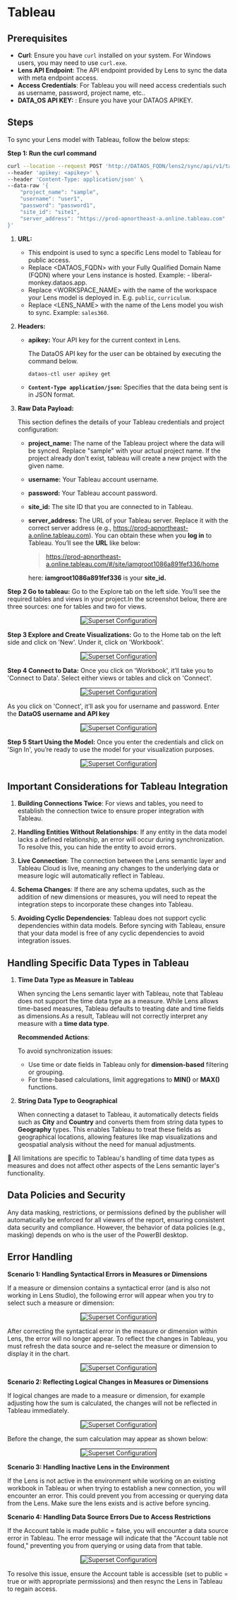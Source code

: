 
# Tableau

## Prerequisites

- **Curl**: Ensure you have `curl` installed on your system. For Windows users, you may need to use `curl.exe`. 
- **Lens API Endpoint**: The API endpoint provided by Lens to sync the data with meta endpoint access.
- **Access Credentials**: For Tableau you will need access credentials such as username, password, project name, etc..
- **DATA_OS API KEY:** : Ensure you have your DATAOS APIKEY.

## Steps

To sync your Lens model with Tableau, follow the below  steps:

**Step 1: Run the curl command**

```bash
curl --location --request POST 'http://DATAOS_FQDN/lens2/sync/api/v1/tableau/<WORKSPACE_NAME>:<LENS_NAME>' \
--header 'apikey: <apikey>' \
--header 'Content-Type: application/json' \
--data-raw '{
    "project_name": "sample",
    "username": "user1",
    "password": "password1",
    "site_id": "site1",
    "server_address": "https://prod-apnortheast-a.online.tableau.com"
}'
```
1. **URL:**

   - This endpoint is used to sync a specific Lens model to Tableau for public access.
   - Replace <DATAOS_FQDN> with your Fully Qualified Domain Name (FQDN) where your Lens instance is hosted. Example: - liberal-monkey.dataos.app.
   - Replace <WORKSPACE_NAME> with the name of the workspace your Lens model is deployed in. E.g. `public`, `curriculum`.
   - Replace <LENS_NAME> with the name of the Lens model you wish to sync. Example: `sales360`.

2. **Headers:**

    - **apikey:** Your API key for the current context in Lens.

        The DataOS API key for the user can be obtained by executing the command below.

        ```bash
        dataos-ctl user apikey get
        ```
    - **`Content-Type application/json`:** Specifies that the data being sent is in JSON format.
 
3. **Raw Data Payload:**

    This section defines the details of your Tableau credentials and project configuration:

    - **project_name:** The name of the Tableau project where the data will be synced. Replace "sample" with your actual project name. If the project already don't exist, tableau will create a new project with the given name.

    - **username:** Your Tableau account username.

    - **password:** Your Tableau account password.
    
    - **site_id:** The site ID that you are connected to in Tableau.

    - **server_address:** The URL of your Tableau server. Replace it with the correct server address (e.g., https://prod-apnortheast-a.online.tableau.com). You can obtain these when you **log in** to Tableau. You’ll see the **URL** like below:

        > https://prod-apnortheast-a.online.tableau.com/#/site/iamgroot1086a891fef336/home

         here: **iamgroot1086a891fef336**  is your **site_id.**

**Step 2 Go to tableau:** Go to the Explore tab on the left side. You’ll see the required tables and views in your project.In the screenshot below, there are three sources: one for tables and two for views.

<div style="text-align: center;">
    <img src="/resources/lens/bi_integration/tableau1.png" alt="Superset Configuration" style="max-width: 80%; height: auto; border: 1px solid #000;">
</div>

**Step 3 Explore and Create Visualizations:** Go to the Home tab on the left side and click on 'New'. Under it, click on 'Workbook'.


<div style="text-align: center;">
    <img src="/resources/lens/bi_integration/tableau2.png" alt="Superset Configuration" style="max-width: 80%; height: auto; border: 1px solid #000;">
</div>

**Step 4 Connect to Data:** Once you click on 'Workbook', it’ll take you to 'Connect to Data'. Select either views or tables and click on 'Connect'.


<div style="text-align: center;">
    <img src="/resources/lens/bi_integration/tableau3.png" alt="Superset Configuration" style="max-width: 80%; height: auto; border: 1px solid #000;">
</div>


As you click on 'Connect', it’ll ask you for username and password. Enter the **DataOS username and API key**


<div style="text-align: center;">
    <img src="/resources/lens/bi_integration/tableau4.png" alt="Superset Configuration" style="max-width: 80%; height: auto; border: 1px solid #000;">
</div>

**Step 5 Start Using the Model:** Once you enter the credentials and click on 'Sign In', you’re ready to use the model for your visualization purposes.

<div style="text-align: center;">
    <img src="/resources/lens/bi_integration/tableau5.png" alt="Superset Configuration" style="max-width: 80%; height: auto; border: 1px solid #000;">
</div>

## Important Considerations for Tableau Integration

1. **Building Connections Twice**: For views and tables, you need to establish the connection twice to ensure proper integration with Tableau.

2. **Handling Entities Without Relationships**: If any entity in the data model lacks a defined relationship, an error will occur during synchronization. To resolve this, you can hide the entity to avoid errors.

3. **Live Connection**: The connection between the Lens semantic layer and Tableau Cloud is live, meaning any changes to the underlying data or measure logic will automatically reflect in Tableau.

4. **Schema Changes**: If there are any schema updates, such as the addition of new dimensions or measures, you will need to repeat the integration steps to incorporate these changes into Tableau.

5. **Avoiding Cyclic Dependencies**: Tableau does not support cyclic dependencies within data models. Before syncing with Tableau, ensure that your data model is free of any cyclic dependencies to avoid integration issues.


## Handling Specific Data Types in Tableau

1. **Time Data Type as Measure in Tableau**  

    When syncing the Lens semantic layer with Tableau, note that Tableau does not support the time data type as a measure. While Lens allows time-based measures, Tableau defaults to treating date and time fields as dimensions.As a result, Tableau will not correctly interpret any measure with a **time data type**.


    **Recommended Actions**:

    To avoid synchronization issues:

    - Use time or date fields in Tableau only for **dimension-based** filtering or grouping.
    - For time-based calculations, limit aggregations to **MIN()** or **MAX()** functions.

2. **String Data Type to Geographical**

    When connecting a dataset to Tableau, it automatically detects fields such as **City** and **Country** and converts them from string data types to **Geography** types. This enables Tableau to treat these fields as geographical locations, allowing features like map visualizations and geospatial analysis without the need for manual adjustments.

<aside class="callout">
📌 All limitations are specific to Tableau's handling of time data types as measures and does not affect other aspects of the Lens semantic layer's functionality.

</aside>



## Data Policies and Security

Any data masking, restrictions, or permissions defined by the publisher will automatically be enforced for all viewers of the report, ensuring consistent data security and compliance. However, the behavior of data policies (e.g., masking) depends on who is the user of the PowerBI desktop.

## Error Handling 

**Scenario 1: Handling Syntactical Errors in Measures or Dimensions** 

If a measure or dimension contains a syntactical error (and is also not working in Lens Studio), the following error will appear when you try to select such a measure or dimension:

<div style="text-align: center;">
    <img src="/resources/lens/bi_integration/image02.png" alt="Superset Configuration" style="max-width: 80%; height: auto; border: 1px solid #000;">
</div>

After correcting the syntactical error in the measure or dimension within Lens, the error will no longer appear. To reflect the changes in Tableau, you must refresh the data source and re-select the measure or dimension to display it in the chart.

<div style="text-align: center;">
    <img src="/resources/lens/bi_integration/image03.png" alt="Superset Configuration" style="max-width: 80%; height: auto; border: 1px solid #000;">
</div>


**Scenario 2: Reflecting Logical Changes in Measures or Dimensions**

If logical changes are made to a measure or dimension, for example adjusting how the sum is calculated, the changes will not be reflected in Tableau immediately.

<div style="text-align: center;">
    <img src="/resources/lens/bi_integration/image04.png" alt="Superset Configuration" style="max-width: 80%; height: auto; border: 1px solid #000;">
</div>

Before the change, the sum calculation may appear as shown below:

<div style="text-align: center;">
    <img src="/resources/lens/bi_integration/image05.png" alt="Superset Configuration" style="max-width: 80%; height: auto; border: 1px solid #000;">
</div>


**Scenario 3: Handling Inactive Lens in the Environment** 

If the Lens is not active in the environment while working on an existing workbook in Tableau or when trying to establish a new connection, you will encounter an error. This could prevent you from accessing or querying data from the Lens. Make sure the lens exists and is active before syncing.

**Scenario 4: Handling Data Source Errors Due to Access Restrictions**

If the Account table is made public = false, you will encounter a data source error in Tableau. The error message will indicate that the "Account table not found," preventing you from querying or using data from that table.

<div style="text-align: center;">
    <img src="/resources/lens/bi_integration/image06.png" alt="Superset Configuration" style="max-width: 80%; height: auto; border: 1px solid #000;">
</div>

To resolve this issue, ensure the Account table is accessible (set to public = true or with appropriate permissions) and then resync the Lens in Tableau to regain access.